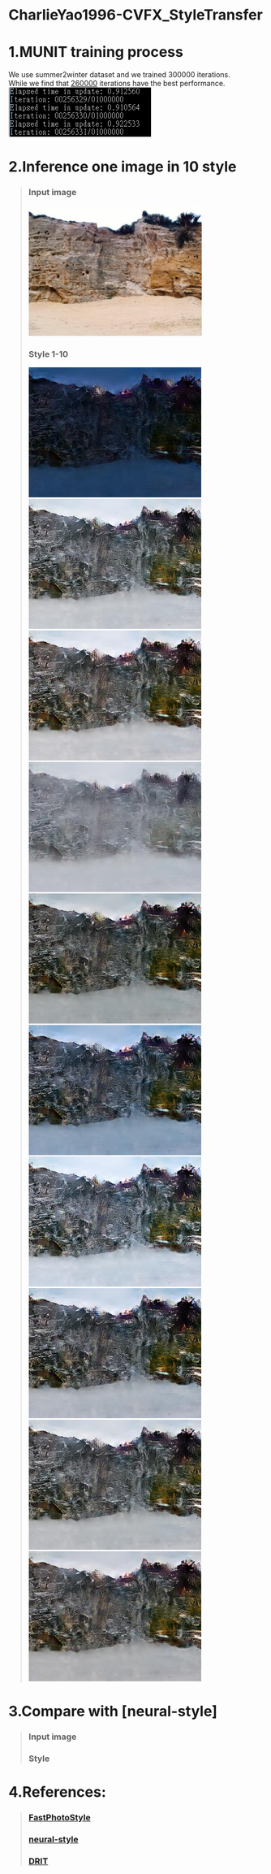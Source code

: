 # CharlieYao1996-CVFX_StyleTransfer

  # 1.MUNIT training process 
  We use summer2winter dataset and we trained 300000 iterations.
  <br>
  While we find that [260000](https://drive.google.com/open?id=1rNTlx2EP3eSrqZApuqMtahHxBug94vxM) iterations have the best performance.
  <br>
  ![image](train.png)
  # 2.Inference one image in 10 style
  >### Input image
  >![image](/summer2winter_yosemite256_1/input.jpg)
  >### Style 1-10
  >![image](/summer2winter_yosemite256_1/output000.jpg) ![image](/summer2winter_yosemite256_1/output001.jpg)
  >![image](/summer2winter_yosemite256_1/output002.jpg) ![image](/summer2winter_yosemite256_1/output003.jpg)
  >![image](/summer2winter_yosemite256_1/output004.jpg) ![image](/summer2winter_yosemite256_1/output005.jpg)
  >![image](/summer2winter_yosemite256_1/output006.jpg) ![image](/summer2winter_yosemite256_1/output007.jpg)
  >![image](/summer2winter_yosemite256_1/output008.jpg) ![image](/summer2winter_yosemite256_1/output009.jpg)
  
  # 3.Compare with [neural-style]
  >### Input image
  >### Style
  # 4.References:
  >### [FastPhotoStyle](https://github.com/NVIDIA/FastPhotoStyle)
  >### [neural-style](https://github.com/anishathalye/neural-style)
  >### [DRIT](https://github.com/HsinYingLee/DRIT)



